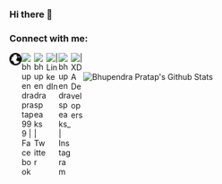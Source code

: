 ### Hi there 👋

<!--
*******************************************
-->
### Connect with me:


[<img align="left" alt="bhupendracodes.github.io" width="22px" src="https://raw.githubusercontent.com/iconic/open-iconic/master/svg/globe.svg" />][website]
[<img align="left" alt="bhupendrapratap999 | Facebook" width="22px" src="https://raw.githubusercontent.com/bhupendracodes/bhupendracodes/main/svg/facebook.svg" />][facebook]
[<img align="left" alt="bhupendraspeaks | Twitter" width="22px" src="https://raw.githubusercontent.com/bhupendracodes/bhupendracodes/main/svg/twitter.svg" />][twitter]
[<img align="left" alt=" | LinkedIn" width="22px" src="https://raw.githubusercontent.com/bhupendracodes/bhupendracodes/main/svg/linkedin.svg" />][linkedin]
[<img align="left" alt="bhupendraspeaks_ | Instagram" width="22px" src="https://raw.githubusercontent.com/bhupendracodes/bhupendracodes/main/svg/instagram.svg" />][instagram]
[<img align="left" alt=" | XDA Developers" width="22px" src="https://icons.veryicon.com/png/o/object/material_design_icons/xda-7.png">][xda]

<br />
<br/>

<img alt="Bhupendra Pratap's Github Stats" src="https://github-readme-stats.vercel.app/api?username=bhupendracodes&show_icons=true&count_private=true" />

[website]: https://bhupendracodes.github.io
[facebook]: https://fb.me/bhupendrapratap999
[twitter]: https://twitter.com/bhupendraspeaks
[instagram]: https://instagram.com/bhupendraspeaks_
[linkedin]: https://linkedin.com/in/
[xda]: https://forum.xda-developers.com/m/bhupendra111.7350618/
